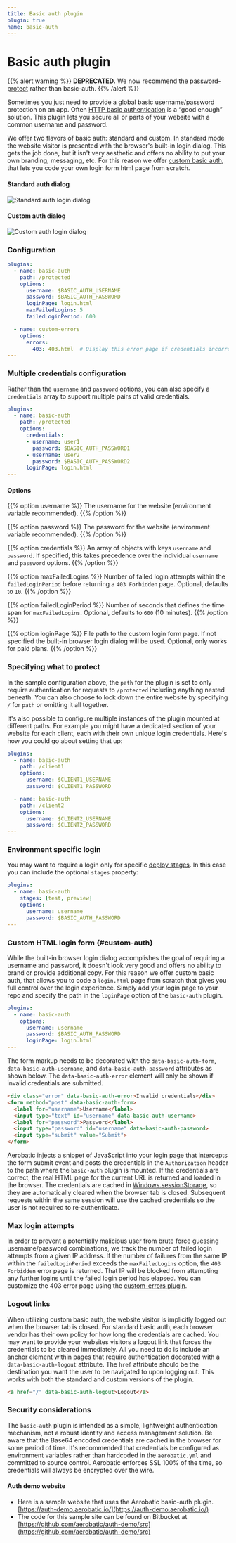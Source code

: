 ```yaml
---
title: Basic auth plugin
plugin: true
name: basic-auth
---
```


# Basic auth plugin

{{% alert warning %}}
**DEPRECATED.** We now recommend the [password-protect](/docs/plugins/password-protect/) rather than basic-auth.
{{% /alert %}}

Sometimes you just need to provide a global basic username/password protection on an app. Often [HTTP basic authentication](https://en.wikipedia.org/wiki/Basic_access_authentication) is a “good enough” solution. This plugin lets you secure all or parts of your website with a common username and password.

We offer two flavors of basic auth: standard and custom. In standard mode the website visitor is presented with the browser's built-in login dialog. This gets the job done, but it isn't very aesthetic and offers no ability to put your own branding, messaging, etc. For this reason we offer [custom basic auth](#custom-auth), that lets you code your own login form html page from scratch.

<div class="row">
  <div class="col-md-6">
    <h4>Standard auth dialog</h4>
    <img src="//www.aerobatic.com/media/docs/--1/standard-auth-dialog.png" style="max-width:100%" alt="Standard auth login dialog">
  </div>
  <div class="col-md-6">
    <h4>Custom auth dialog</h4>
    <img src="//www.aerobatic.com/media/docs/custom-auth-dialog.png" style="max-width:100%" alt="Custom auth login dialog">
  </div>
</div>

### Configuration
~~~yaml
plugins:
  - name: basic-auth
    path: /protected
    options:
      username: $BASIC_AUTH_USERNAME
      password: $BASIC_AUTH_PASSWORD
      loginPage: login.html
      maxFailedLogins: 5
      failedLoginPeriod: 600

  - name: custom-errors
    options:
      errors:
        403: 403.html  # Display this error page if credentials incorrect
---
~~~

### Multiple credentials configuration

Rather than the `username` and `password` options, you can also specify a `credentials` array to support multiple pairs of valid credentials.

~~~yaml
plugins:
  - name: basic-auth
    path: /protected
    options:
      credentials:
      - username: user1
        password: $BASIC_AUTH_PASSWORD1
      - username: user2
        password: $BASIC_AUTH_PASSWORD2
      loginPage: login.html
---
~~~

#### Options

{{% option username %}}
The username for the website (environment variable recommended).
{{% /option %}}

{{% option password %}}
The password for the website (environment variable recommended).
{{% /option %}}

{{% option credentials %}}
An array of objects with keys `username` and `password`. If specified, this takes precedence over the individual `username` and `password` options.
{{% /option %}}

{{% option maxFailedLogins %}}
Number of failed login attempts within the `failedLoginPeriod` before returning a `403 Forbidden` page. Optional, defaults to `10`.
{{% /option %}}

{{% option failedLoginPeriod %}}
Number of seconds that defines the time span for `maxFailedLogins`. Optional, defaults to `600` (10 minutes).
{{% /option %}}

{{% option loginPage %}}
File path to the custom login form page. If not specified the built-in browser login dialog will be used. Optional, only works for paid plans.
{{% /option %}}

### Specifying what to protect
In the sample configuration above, the `path` for the plugin is set to only require authentication for requests to `/protected` including anything nested beneath. You can also choose to lock down the entire website by specifying `/` for `path` or omitting it all together.

It's also possible to configure multiple instances of the plugin mounted at different paths. For example you might have a dedicated section of your website for each client, each with their own unique login credentials. Here's how you could go about setting that up:

~~~yaml
plugins:
  - name: basic-auth
    path: /client1
    options:
      username: $CLIENT1_USERNAME
      password: $CLIENT1_PASSWORD

  - name: basic-auth
    path: /client2
    options:
      username: $CLIENT2_USERNAME
      password: $CLIENT2_PASSWORD
---
~~~

### Environment specific login

You may want to require a login only for specific [deploy stages](/docs/overview#deploy-stages). In this case you can include the optional `stages` property:

~~~yaml
plugins:
  - name: basic-auth
    stages: [test, preview]
    options:
      username: username
      password: $BASIC_AUTH_PASSWORD
---
~~~

### Custom HTML login form {#custom-auth}

While the built-in browser login dialog accomplishes the goal of requiring a username and password, it doesn't look very good and offers no ability to brand or provide additional copy. For this reason we offer custom basic auth, that allows you to code a `login.html` page from scratch that gives you full control over the login experience. Simply add your login page to your repo and specify the path in the `loginPage` option of the `basic-auth` plugin.

~~~yaml
plugins:
  - name: basic-auth
    options:
      username: username
      password: $BASIC_AUTH_PASSWORD
      loginPage: login.html
---
~~~

The form markup needs to be decorated with the `data-basic-auth-form`, `data-basic-auth-username`, and `data-basic-auth-password` attributes as shown below. The `data-basic-auth-error` element will only be shown if invalid credentials are submitted.

~~~html
<div class="error" data-basic-auth-error>Invalid credentials</div>
<form method="post" data-basic-auth-form>
  <label for="username">Username</label>
  <input type="text" id="username" data-basic-auth-username>
  <label for="password">Password</label>
  <input type="password" id="username" data-basic-auth-password>
  <input type="submit" value="Submit">
</form>
~~~

Aerobatic injects a snippet of JavaScript into your login page that intercepts the form submit event and posts the credentials in the `Authorization` header to the path where the `basic-auth` plugin is mounted. If the credentials are correct, the real HTML page for the current URL is returned and loaded in the browser. The credentials are cached in [Windows.sessionStorage](https://developer.mozilla.org/en-US/docs/Web/API/Window/sessionStorage), so they are automatically cleared when the browser tab is closed. Subsequent requests within the same session will use the cached credentials so the user is not required to re-authenticate.

### Max login attempts
In order to prevent a potentially malicious user from brute force guessing username/password combinations, we track the number of failed login attempts from a given IP address. If the number of failures from the same IP within the `failedLoginPeriod` exceeds the `maxFailedLogins` option, the `403 Forbidden` error page is returned. That IP will be blocked from attempting any further logins until the failed login period has elapsed. You can customize the 403 error page using the [custom-errors plugin](/docs/custom-error-pages).

### Logout links
When utilizing custom basic auth, the website visitor is implicitly logged out when the browser tab is closed. For standard basic auth, each browser vendor has their own policy for how long the credentials are cached. You may want to provide your websites visitors a logout link that forces the credentials to be cleared immediately. All you need to do is include an anchor element within pages that require authentication decorated with a `data-basic-auth-logout` attribute. The `href` attribute should be the destination you want the user to be navigated to upon logging out. This works with both the standard and custom versions of the plugin.

~~~html
<a href="/" data-basic-auth-logout>Logout</a>
~~~

### Security considerations
The `basic-auth` plugin is intended as a simple, lightweight authentication mechanism, not a robust identity and access management solution. Be aware that the Base64 encoded credentials are cached in the browser for some period of time. It's recommended that credentials be configured as environment variables rather than hardcoded in the `aerobatic.yml` and committed to source control. Aerobatic enforces SSL 100% of the time, so credentials will always be encrypted over the wire.

#### Auth demo website
- Here is a sample website that uses the Aerobatic basic-auth plugin. [https://auth-demo.aerobatic.io/](https://auth-demo.aerobatic.io/)
- The code for this sample site can be found on Bitbucket at [https://github.com/aerobatic/auth-demo/src](https://github.com/aerobatic/auth-demo/src)
